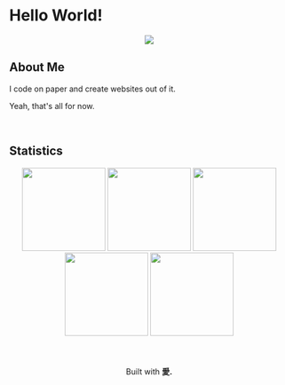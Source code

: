 # Hello World!

<div align="center">
  <img src="https://skillicons.dev/icons?i=html,css,javascript,vscode">
</div>

## About Me
I code on paper and create websites out of it.

Yeah, that's all for now.

<br>

## Statistics
<div align="center">
<img height=150 src="http://github-profile-summary-cards.vercel.app/api/cards/profile-details?username=bocharudo&theme=tokyonight">
<img height="150" src="https://github-readme-stats.vercel.app/api?username=bocharudo&theme=tokyonight&show_icons=true&hide_border=true&count_private=true" draggable="false">
<img height="150" src="https://github-readme-stats.vercel.app/api/top-langs/?username=bocharudo&theme=tokyonight&layout=compact&hide_border=true" draggable="false">
<img height=150 src="http://github-profile-summary-cards.vercel.app/api/cards/most-commit-language?username=bocharudo&theme=tokyonight">
<img height=150 src="https://github-readme-streak-stats.herokuapp.com/?user=bocharudo&stroke=ffffff&background=1a1b27&ring=3382ed&fire=3382ed&currStreakNum=ffffff&currStreakLabel=3382ed&sideNums=ffffff&sideLabels=ffffff&dates=ffffff&hide_border=true" />
</div>

<br>
<br>
<br>

<div align="center">
  Built with <strong>愛.</strong>
</div>
